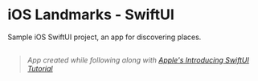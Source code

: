 # iOS Landmarks - SwiftUI

Sample iOS SwiftUI project, an app for discovering places.

## 

> *App created while following along with [Apple's Introducing SwiftUI Tutorial](https://developer.apple.com/tutorials/swiftui)*
